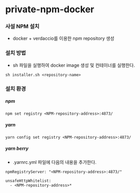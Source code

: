 # private-npm-docker

### 사설 NPM 설치

- docker + verdaccio를 이용한 npm repository 생성

### 설치 방법

- sh 파일을 실행하여 docker image 생성 및 컨테이너를 실행한다.

```
sh installer.sh <repository-name>
```

### 설치 환경

##### npm

```
npm set registry <NPM-repository-address>:4873/
```

##### yarn

```
yarn config set registry <NPM-repository-address>:4873/
```

##### yarn berry

- .yarnrc.yml 파일에 다음의 내용을 추가한다.

```
npmRegistryServer: "<NPM-repository-address>:4873/"

unsafeHttpWhitelist:
  - <NPM-repository-address>*
```
